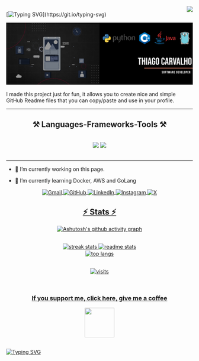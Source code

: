 <img align="right" src="https://visitor-badge.laobi.icu/badge?page_id=im-ThiagoC.im-ThiagoC&right_color=red"/>

[![Typing SVG](https://readme-typing-svg.demolab.com?font=Fira+Code&pause=1000&color=F70000&random=false&width=435&lines=Hi+There!%F0%9F%91%8B;I'm+Thiago+Carvalho!)](https://git.io/typing-svg)

![I am a Software Developer](https://github.com/im-ThiagoC/im-ThiagoC/blob/main/resources/banner.png)

I made this project just for fun, it allows you to create nice and simple GitHub Readme files that you can copy/paste and use in your profile.

<hr/>
 
<h2 align="center">⚒️ Languages-Frameworks-Tools ⚒️</h2>
<br/>
<div align="center">
    <img src="https://skillicons.dev/icons?i=react,bootstrap,mui,html,css,vscode,github,figma,tailwind,git,r" />
    <img src="https://skillicons.dev/icons?i=nodejs,python,javascript,typescript,express,firebase,mongodb,c,java,nextjs,mysql,flask" /><br>
</div>

<br/>
<hr/>

- 🔭 I’m currently working on this page.

- 🌱 I’m currently learning Docker, AWS and GoLang

<div align="center">

  <a href="mailto:thiagomedeiros82013@gmail.com" target="_blank">
  <img align="center" width=65 height=65 src='https://github.com/im-ThiagoC/im-ThiagoC/assets/84046519/a4880928-e20c-4077-bd71-fad6ccfc6297' alt='Gmail'>
  
  <a href="https://github.com/im-ThiagoC" target="_blank">
  <img align="center" width=65 height=65 src='https://github.com/im-ThiagoC/im-ThiagoC/assets/84046519/b6f6b870-eee2-4ee6-80ba-bd427723a509' alt='GitHub'>

  <a href="https://www.linkedin.com/in/im-ThiagoC/" target="_blank">
  <img align="center" width=60 height=60 src='https://github.com/im-ThiagoC/im-ThiagoC/assets/84046519/670f5ff7-cbc7-4644-a36d-bfe5f1bf97be' alt='LinkedIn'>

  <a href="https://www.instagram.com/im_thiagoc/" target="_blank">
  <img align="center" width=60 height=60 src='https://github.com/im-ThiagoC/im-ThiagoC/assets/84046519/e2578c4b-b40d-4587-97c5-f1d4009c83de' alt='Instagram'>

  <a href="https://twitter.com/im_ThiagoC" target="_blank">
  <img align="center" width=60 height=60 src='https://github.com/im-ThiagoC/im-ThiagoC/assets/84046519/e3a870f7-982c-409d-838c-2f25464785e7' alt='X'>
</div>


<h2 align="center">⚡ Stats ⚡</h2>

<div align="center">
 
![Ashutosh's github activity graph](https://ssr-contributions-svg.vercel.app/_/im-ThiagoC?chart=3dbar&gap=0.6&scale=2&flatten=1&animation=wave&animation_duration=3&animation_delay=0.03&animation_amplitude=24&animation_frequency=0.1&animation_wave_center=19_3&format=svg&weeks=40&colors=383838,640b0b,640b0b,800000&dark=true)

</div>

<br>
<div align=center>
  <img width=390 src="https://github-readme-streak-stats-salesp07.vercel.app/?user=im-ThiagoC&count_private=true&theme=shadow_red&border_radius=10" alt="streak stats"/>
  <img width=369 src="https://github-readme-stats-salesp07.vercel.app/api?username=im-ThiagoC&count_private=true&show_icons=true&theme=shadow_red&rank_icon=github&border_radius=10" alt="readme stats" />
  <br/>
  <img width=325 align="center" src="https://github-readme-stats-salesp07.vercel.app/api/top-langs/?username=im-ThiagoC&hide=HTML&langs_count=8&layout=compact&theme=shadow_red&border_radius=10&size_weight=0.5&count_weight=0.5&exclude_repo=github-readme-stats" alt="top langs" />
</div>
<br>

<p align="center"><img src="https://visit-counter.vercel.app/counter.png?page=https%3A%2F%2Fgithub.com%2Fim-ThiagoC&s=40&c=800a0a&bg=00000000&no=2&ff=digi&tb=Visits%3A+&ta=" alt="visits"></p> 
<br>
</div>

<div align="center">
<h3> If you support me, click here, give me a coffee</h3>
<a href="https://ko-fi.com/imthiagoc" target="_blank">
<img align="center" height="80" width="80" src="https://github.com/im-ThiagoC/im-ThiagoC/assets/84046519/d1545d0a-cf66-423d-b0f6-bde1e97c17b2">
</a>
</div>

<br>

[![Typing SVG](https://readme-typing-svg.demolab.com?font=Fira+Code&pause=1000&color=F70000&random=false&width=435&lines=Thanks+For+Visiting!%F0%9F%91%8B)](https://git.io/typing-svg)




<!--
**im-ThiagoC/im-ThiagoC** is a ✨ _special_ ✨ repository because its `README.md` (this file) appears on your GitHub profile.

Here are some ideas to get you started:

- 🔭 I’m currently working on ...
- 🌱 I’m currently learning ...
- 👯 I’m looking to collaborate on ...
- 🤔 I’m looking for help with ...
- 💬 Ask me about ...
- 📫 How to reach me: ...
- 😄 Pronouns: ...
- ⚡ Fun fact: ...
-->
